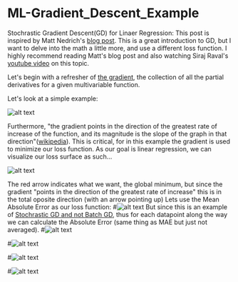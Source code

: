 # ML-Gradient_Descent_Example

Stochrastic Gradient Descent(GD) for Linaer Regression:
This post is inspired by Matt Nedrich's [blog post](https://spin.atomicobject.com/2014/06/24/gradient-descent-linear-regression/). This is a great introduction to GD, but I want to delve into the math a little more, and use a different loss function. I highly recommend reading Matt's blog post and also watching Siraj Raval's [youtube video](https://www.youtube.com/watch?v=xRJCOz3AfYY) on this topic.

Let's begin with a refresher of [the gradient](https://en.wikipedia.org/wiki/Gradient), the collection of all the partial derivatives for a given multivariable function.

Let's look at a simple example:

![alt text](https://raw.githubusercontent.com/BrianSMiller/ML-Gradient_Descent_Example/master/Math2.png)

Furthermore, "the gradient points in the direction of the greatest rate of increase of the function, and its magnitude is the slope of the graph in that direction"([wikipedia](https://en.wikipedia.org/wiki/Gradient)). This is critical, for in this example the gradient is used to minimize our loss function. As our goal is linear regression, we can visualize our loss surface as such...

![alt text](https://raw.githubusercontent.com/BrianSMiller/ML-Gradient_Descent_Example/master/GD_Visualization2.png)

The red arrow indicates what we want, the global minimum, but since the gradient "points in the direction of the greatest rate of increase" this is in the total oposite direction (with an arrow pointing up) 
Lets use the Mean Absolute Error as our loss function:
#![alt text](https://raw.githubusercontent.com/BrianSMiller/ML-Gradient_Descent_Example/master/Math5.png)
But since this is an example of [Stochrastic GD and not Batch GD](https://stats.stackexchange.com/questions/49528/batch-gradient-descent-versus-stochastic-gradient-descent), thus for each datapoint along the way we can calculate the Absolute Error (same thing as MAE but just not averaged).
#![alt text](https://raw.githubusercontent.com/BrianSMiller/ML-Gradient_Descent_Example/master/Math3.png)



#![alt text](https://raw.githubusercontent.com/BrianSMiller/ML-Gradient_Descent_Example/master/Math4.png)

#![alt text](https://raw.githubusercontent.com/BrianSMiller/ML-Gradient_Descent_Example/master/Math6.png)

#![alt text](https://raw.githubusercontent.com/BrianSMiller/ML-Gradient_Descent_Example/master/Output_Figure.png)








